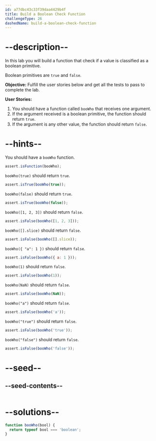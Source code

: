 ```yaml
---
id: a77dbc43c33f39daa4429b4f
title: Build a Boolean Check Function
challengeType: 26
dashedName: build-a-boolean-check-function
---
```


# --description--

In this lab you will build a function that check if a value is classified as a boolean primitive.

Boolean primitives are `true` and `false`.

**Objective:** Fulfill the user stories below and get all the tests to pass to complete the lab.

**User Stories:**

1. You should have a function called `booWho` that receives one argument.
1. If the argument received is a boolean primitive, the function should return `true`.
1. If the argument is any other value, the function should return `false`.

# --hints--

You should have a `booWho` function.

```js
assert.isFunction(booWho);
```

`booWho(true)` should return `true`.

```js
assert.isTrue(booWho(true));
```

`booWho(false)` should return `true`.

```js
assert.isTrue(booWho(false));
```

`booWho([1, 2, 3])` should return `false`.

```js
assert.isFalse(booWho([1, 2, 3]));
```

`booWho([].slice)` should return `false`.

```js
assert.isFalse(booWho([].slice));
```

`booWho({ "a": 1 })` should return `false`.

```js
assert.isFalse(booWho({ a: 1 }));
```

`booWho(1)` should return `false`.

```js
assert.isFalse(booWho(1));
```

`booWho(NaN)` should return `false`.

```js
assert.isFalse(booWho(NaN));
```

`booWho("a")` should return `false`.

```js
assert.isFalse(booWho('a'));
```

`booWho("true")` should return `false`.

```js
assert.isFalse(booWho('true'));
```

`booWho("false")` should return `false`.

```js
assert.isFalse(booWho('false'));
```

# --seed--

## --seed-contents--

```js

```

# --solutions--

```js
function booWho(bool) {
  return typeof bool === 'boolean';
}

```
